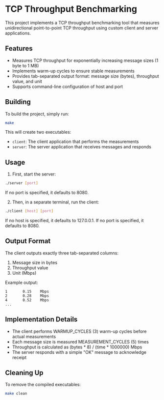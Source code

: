 # TCP Throughput Benchmarking

This project implements a TCP throughput benchmarking tool that measures unidirectional point-to-point TCP throughput using custom client and server applications.

## Features

- Measures TCP throughput for exponentially increasing message sizes (1 byte to 1 MB)
- Implements warm-up cycles to ensure stable measurements
- Provides tab-separated output format: message size (bytes), throughput value, and unit
- Supports command-line configuration of host and port

## Building

To build the project, simply run:

```bash
make
```

This will create two executables:
- `client`: The client application that performs the measurements
- `server`: The server application that receives messages and responds

## Usage

1. First, start the server:
```bash
./server [port]
```
If no port is specified, it defaults to 8080.

2. Then, in a separate terminal, run the client:
```bash
./client [host] [port]
```
If no host is specified, it defaults to 127.0.0.1.
If no port is specified, it defaults to 8080.

## Output Format

The client outputs exactly three tab-separated columns:
1. Message size in bytes
2. Throughput value
3. Unit (Mbps)

Example output:
```
1       0.15    Mbps
2       0.28    Mbps
4       0.52    Mbps
...
```

## Implementation Details

- The client performs WARMUP_CYCLES (3) warm-up cycles before actual measurements
- Each message size is measured MEASUREMENT_CYCLES (5) times
- Throughput is calculated as (bytes * 8) / (time * 1000000) Mbps
- The server responds with a simple "OK" message to acknowledge receipt

## Cleaning Up

To remove the compiled executables:
```bash
make clean
``` 